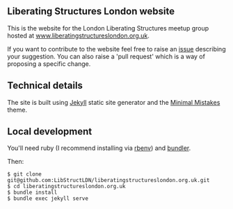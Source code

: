 ## Liberating Structures London website

This is the website for the London Liberating Structures meetup group hosted at www.liberatingstructureslondon.org.uk. 

If you want to contribute to the website feel free to raise an [issue](https://github.com/LibStructLDN/liberatingstructureslondon.org.uk/issues/new) describing your suggestion. You can also raise a 'pull request' which is a way of proposing a specific change.

## Technical details

The site is built using [Jekyll](https://github.com/jekyll/jekyll) static site generator and the [Minimal Mistakes](https://github.com/mmistakes/minimal-mistakes) theme.

## Local development

You'll need ruby (I recommend installing via [rbenv](https://github.com/rbenv/rbenv)) and [bundler](https://bundler.io/).

Then:

```
$ git clone git@github.com:LibStructLDN/liberatingstructureslondon.org.uk.git
$ cd liberatingstructureslondon.org.uk
$ bundle install
$ bundle exec jekyll serve
```
